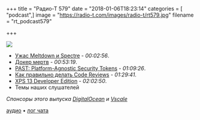 +++
title = "Радио-Т 579"
date = "2018-01-06T18:23:14"
categories = [ "podcast",]
image = "https://radio-t.com/images/radio-t/rt579.jpg"
filename = "rt_podcast579"

+++

![](https://radio-t.com/images/radio-t/rt579.jpg)

- [Ужас Meltdown и Spectre](https://techcrunch.com/2018/01/03/kernel-panic-what-are-meltdown-and-spectre-the-bugs-affecting-nearly-every-computer-and-device/) - *00:02:56*.
- [Докер мертв](https://habrahabr.ru/company/itsumma/blog/345976/?utm_source=habrahabr) - *00:53:19*.
- [PAST: Platform-Agnostic Security Tokens](https://github.com/paragonie/past) - *01:09:26*.
- [Как правильно делать Code Reviews](https://dev.to/mporam/good-code-reviews-43kk) - *01:29:41*.
- [XPS 13 Developer Edition](https://bartongeorge.io/2018/01/04/xps-13-developer-edition-the-7th-gen-is-here/) - *02:02:50*.
- Темы наших слушателей

*Спонсоры этого выпуска [DigitalOcean](https://www.digitalocean.com) и [Vscale](http://bit.ly/radio-t_vscale)*

[аудио](https://cdn.radio-t.com/rt_podcast579.mp3) • [лог чата](http://chat.radio-t.com/logs/radio-t-579.html)
<audio src="https://cdn.radio-t.com/rt_podcast579.mp3" preload="none"></audio>
